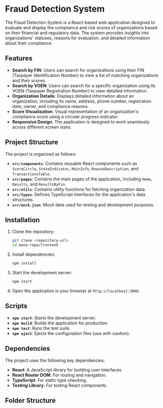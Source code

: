 # Fraud Detection System

The Fraud Detection System is a React-based web application designed to evaluate and display the compliance and risk scores of organizations based on their financial and regulatory data. The system provides insights into organizations' statuses, reasons for evaluation, and detailed information about their compliance.

## Features

- **Search by FIN**: Users can search for organizations using their FIN (Taxpayer Identification Number) to view a list of matching organizations and their scores.
- **Search by VOEN**: Users can search for a specific organization using its VOEN (Taxpayer Registration Number) to view detailed information.
- **Organization Details**: Displays detailed information about an organization, including its name, address, phone number, registration date, owner, and compliance reasons.
- **Score Visualization**: Visual representation of an organization's compliance score using a circular progress indicator.
- **Responsive Design**: The application is designed to work seamlessly across different screen sizes.

## Project Structure

The project is organized as follows:

- **`src/components`**: Contains reusable React components such as `ScoreCircle`, `StateIndicator`, `MainInfo`, `ReasonDescription`, and `TransactionsTable`.
- **`src/pages`**: Contains the main pages of the application, including `Home`, `Results`, and `ResultsByFin`.
- **`src/utils`**: Contains utility functions for fetching organization data.
- **`src/types`**: Defines TypeScript interfaces for the application's data structures.
- **`src/mock.json`**: Mock data used for testing and development purposes.

## Installation

1. Clone the repository:

   ```bash
   git clone <repository-url>
   cd mono-repo/frontend
   ```

2. Install dependencies:

   ```bash
   npm install
   ```

3. Start the development server:

   ```bash
   npm start
   ```

4. Open the application in your browser at `http://localhost:3000`.

## Scripts

- **`npm start`**: Starts the development server.
- **`npm build`**: Builds the application for production.
- **`npm test`**: Runs the test suite.
- **`npm eject`**: Ejects the configuration files (use with caution).

## Dependencies

The project uses the following key dependencies:

- **React**: A JavaScript library for building user interfaces.
- **React Router DOM**: For routing and navigation.
- **TypeScript**: For static type checking.
- **Testing Library**: For testing React components.

## Folder Structure
